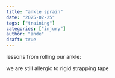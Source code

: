 ```yaml
---
title: "ankle sprain"
date: "2025-02-25"
tags: ["training"]
categories: ["injury"]
author: "ande"
draft: true
---
```


lessons from rolling our ankle:

we are still allergic to rigid strapping tape

